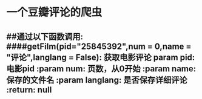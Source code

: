 # 一个豆瓣评论的爬虫
##通过以下函数调用:
####getFilm(pid="25845392",num = 0,name = "评论",langlang = False):
    获取电影评论
    param pid: 电影pid
    :param num: 页数，从0开始
    :param name: 保存的文件名
    :param langlang: 是否保存详细评论
    :return: null
---
